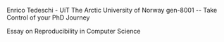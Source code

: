 Enrico Tedeschi - UiT The Arctic University of Norway
gen-8001 -- Take Control of your PhD Journey

Essay on Reproducibility in Computer Science
